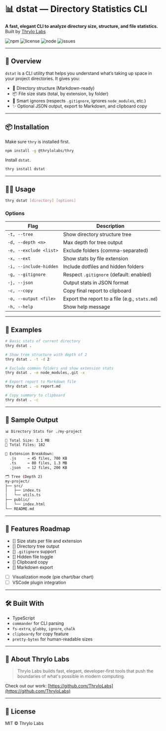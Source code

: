 # 📊 dstat — Directory Statistics CLI

**A fast, elegant CLI to analyze directory size, structure, and file statistics.**  
Built by [Thrylo Labs](https://github.com/ThryloLabs)

![npm](https://img.shields.io/npm/v/@thrylolabs/dstat)
![license](https://img.shields.io/github/license/ThryloLabs/dstat)
![node](https://img.shields.io/node/v/@thrylolabs/dstat)
![issues](https://img.shields.io/github/issues/ThryloLabs/dstat)

---

## 🚀 Overview

`dstat` is a CLI utility that helps you understand what’s taking up space in your project directories. It gives you:

- 📁 Directory structure (Markdown-ready)
- 📦 File size stats (total, by extension, by folder)
- 🧠 Smart ignores (respects `.gitignore`, ignores `node_modules`, etc.)
- ✨ Optional JSON output, export to Markdown, and clipboard copy

---

## 📦 Installation

Make sure `thry` is installed first.

```bash
npm install -g @thrylolabs/thry
```

Install `dstat`.

```bash
thry install dstat
```

---

## 🧑‍💻 Usage

```bash
thry dstat [directory] [options]
```

### Options

| Flag                   | Description                                    |
| ---------------------- | ---------------------------------------------- |
| `-t, --tree`           | Show directory structure tree                  |
| `-d, --depth <n>`      | Max depth for tree output                      |
| `-e, --exclude <list>` | Exclude folders (comma-separated)              |
| `-x, --ext`            | Show stats by file extension                   |
| `-i, --include-hidden` | Include dotfiles and hidden folders            |
| `-g, --gitignore`      | Respect `.gitignore` (default: enabled)        |
| `-j, --json`           | Output stats in JSON format                    |
| `-c, --copy`           | Copy final report to clipboard                 |
| `-o, --output <file>`  | Export the report to a file (e.g., `stats.md`) |
| `-h, --help`           | Show help message                              |

---

## 🌿 Examples

```bash
# Basic stats of current directory
thry dstat .

# Show tree structure with depth of 2
thry dstat . -t -d 2

# Exclude common folders and show extension stats
thry dstat . -e node_modules,.git -x

# Export report to Markdown file
thry dstat . -o report.md

# Copy summary to clipboard
thry dstat . -c
```

---

## 📂 Sample Output

```bash
📊 Directory Stats for ./my-project

📁 Total Size: 3.1 MB
📄 Total Files: 182

🔡 Extension Breakdown:
  .js     → 45 files, 700 KB
  .ts     → 80 files, 1.3 MB
  .json   → 12 files, 200 KB

🗂 Tree (Depth 2)
my-project/
├── src/
│   ├── index.ts
│   └── utils.ts
├── public/
│   └── index.html
└── README.md
```

---

## 📌 Features Roadmap

- [] Size stats per file and extension
- [] Directory tree output
- [] `.gitignore` support
- [] Hidden file toggle
- [] Clipboard copy
- [] Markdown export
- [ ] Visualization mode (pie chart/bar chart)
- [ ] VSCode plugin integration

---

## 🛠 Built With

- TypeScript
- `commander` for CLI parsing
- `fs-extra`, `globby`, `ignore`, `chalk`
- `clipboardy` for copy feature
- `pretty-bytes` for human-readable sizes

---

## 🧠 About Thrylo Labs

> Thrylo Labs builds fast, elegant, developer-first tools that push the boundaries of what's possible in modern computing.

Check out our work: [https://github.com/ThryloLabs](https://github.com/ThryloLabs)

---

## 📄 License

MIT © Thrylo Labs
